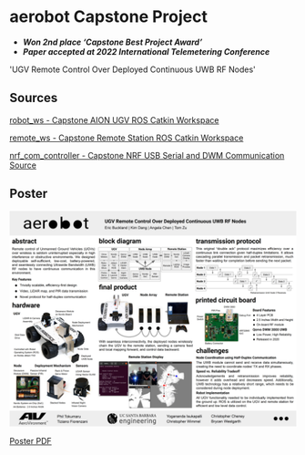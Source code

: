 # aerobot Capstone Project

- ***Won 2nd place ‘Capstone Best Project Award’***  
- ***Paper accepted at 2022 International Telemetering Conference***


'UGV Remote Control Over Deployed Continuous UWB RF Nodes'

## Sources

[robot_ws - Capstone AION UGV ROS Catkin Workspace](https://github.com/eric334/robot_ws)

[remote_ws - Capstone Remote Station ROS Catkin Workspace](https://github.com/eric334/remote_ws)

[nrf_com_controller - Capstone NRF USB Serial and DWM Communication Source](https://github.com/eric334/nrf_com_controller)


## Poster

![Poster Image](Poster.jpg)

[Poster PDF](Poster.pdf)



